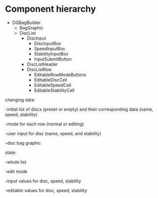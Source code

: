 # Component hierarchy

- DGBagBuilder
  - BagGraphic
  - DiscList
    - DiscInput
      - DiscInputBox
      - SpeedInputBox
      - StabilityInputBox
      - InputSubmitButton
    - DiscListHeader
    - DiscListRow
      - EditableRowModeButtons
      - EditableDiscCell
      - EditableSpeedCell
      - EditableStabilityCell

changing data:

-initial list of discs (preset or empty) and their corresponding data (name, speed, stability)

-mode for each row (normal or editing)

-user input for disc (name, speed, and stability)

-disc bag graphic

state:

-whole list

-edit mode

-input values for disc, speed, stability

-editable values for disc, speed, stability
